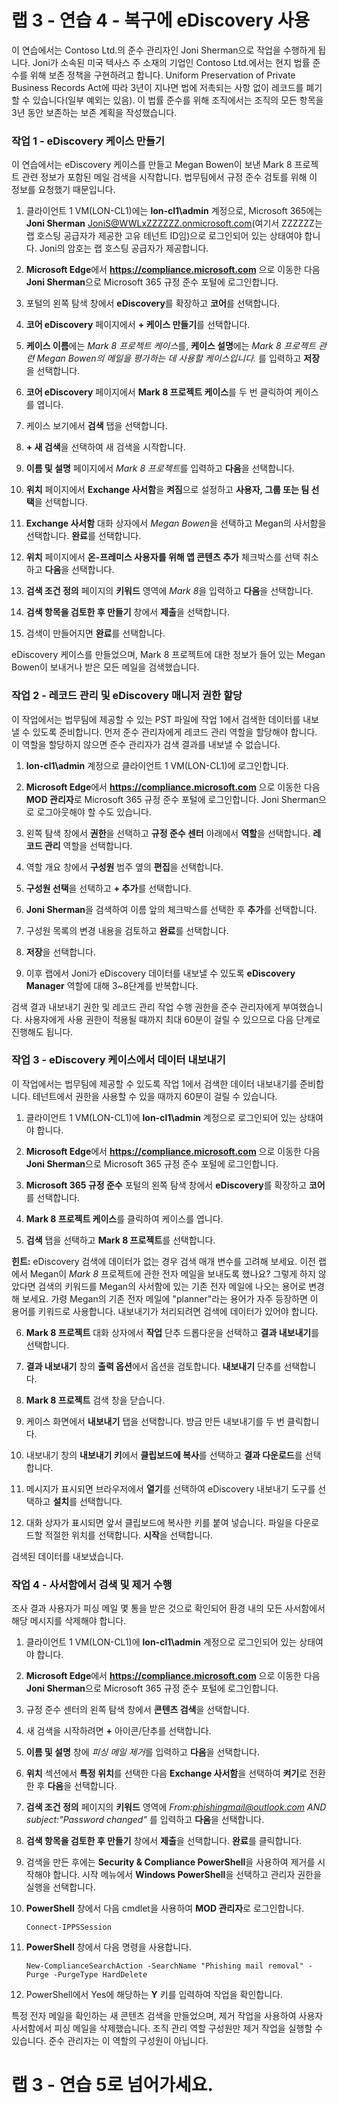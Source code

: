 # 랩 3 - 연습 4 - 복구에 eDiscovery 사용

이 연습에서는 Contoso Ltd.의 준수 관리자인 Joni Sherman으로 작업을 수행하게 됩니다. Joni가 소속된 미국 텍사스 주 소재의 기업인 Contoso Ltd.에서는 현지 법률 준수를 위해 보존 정책을 구현하려고 합니다. Uniform Preservation of Private Business Records Act에 따라 3년이 지나면 법에 저촉되는 사항 없이 레코드를 폐기할 수 있습니다(일부 예외는 있음). 이 법률 준수를 위해 조직에서는 조직의 모든 항목을 3년 동안 보존하는 보존 계획을 작성했습니다.

### 작업 1 - eDiscovery 케이스 만들기

이 연습에서는 eDiscovery 케이스를 만들고 Megan Bowen이 보낸 Mark 8 프로젝트 관련 정보가 포함된 메일 검색을 시작합니다. 법무팀에서 규정 준수 검토를 위해 이 정보를 요청했기 때문입니다.

1. 클라이언트 1 VM(LON-CL1)에는 **lon-cl1\admin** 계정으로, Microsoft 365에는 **Joni Sherman** JoniS@WWLxZZZZZZ.onmicrosoft.com(여기서 ZZZZZZ는 랩 호스팅 공급자가 제공한 고유 테넌트 ID임)으로 로그인되어 있는 상태여야 합니다.  Joni의 암호는 랩 호스팅 공급자가 제공합니다. 

2. **Microsoft Edge**에서 **https://compliance.microsoft.com** 으로 이동한 다음 **Joni Sherman**으로 Microsoft 365 규정 준수 포털에 로그인합니다.

3. 포털의 왼쪽 탐색 창에서 **eDiscovery**를 확장하고 **코어**를 선택합니다.

4. **코어 eDiscovery** 페이지에서 **+ 케이스 만들기**를 선택합니다.

5. **케이스 이름**에는 *Mark 8 프로젝트 케이스*를, **케이스 설명**에는 *Mark 8 프로젝트 관련 Megan Bowen의 메일을 평가하는 데 사용할 케이스입니다.* 를 입력하고 **저장**을 선택합니다.

6. **코어 eDiscovery** 페이지에서 **Mark 8 프로젝트 케이스**를 두 번 클릭하여 케이스를 엽니다.

7. 케이스 보기에서 **검색** 탭을 선택합니다.

8. **+ 새 검색**을 선택하여 새 검색을 시작합니다.

9. **이름 및 설명** 페이지에서 *Mark 8 프로젝트*를 입력하고 **다음**을 선택합니다.

10. **위치** 페이지에서 **Exchange 사서함**을 **켜짐**으로 설정하고 **사용자, 그룹 또는 팀 선택**을 선택합니다.

11. **Exchange 사서함** 대화 상자에서 *Megan Bowen*을 선택하고 Megan의 사서함을 선택합니다.  **완료**를 선택합니다.

12. **위치** 페이지에서 **온-프레미스 사용자를 위해 앱 콘텐츠 추가** 체크박스를 선택 취소하고 **다음**을 선택합니다.

13. **검색 조건 정의** 페이지의 **키워드** 영역에 *Mark 8*을 입력하고 **다음**을 선택합니다.

14. **검색 항목을 검토한 후 만들기** 창에서 **제출**을 선택합니다.

15. 검색이 만들어지면 **완료**를 선택합니다.

eDiscovery 케이스를 만들었으며, Mark 8 프로젝트에 대한 정보가 들어 있는 Megan Bowen이 보내거나 받은 모든 메일을 검색했습니다.

### 작업 2 - 레코드 관리 및 eDiscovery 매니저 권한 할당

이 작업에서는 법무팀에 제공할 수 있는 PST 파일에 작업 1에서 검색한 데이터를 내보낼 수 있도록 준비합니다. 먼저 준수 관리자에게 레코드 관리 역할을 할당해야 합니다. 이 역할을 할당하지 않으면 준수 관리자가 검색 결과를 내보낼 수 없습니다.

1. **lon-cl1\admin** 계정으로 클라이언트 1 VM(LON-CL1)에 로그인합니다.

2. **Microsoft Edge**에서 **https://compliance.microsoft.com** 으로 이동한 다음 **MOD 관리자**로 Microsoft 365 규정 준수 포털에 로그인합니다.  Joni Sherman으로 로그아웃해야 할 수도 있습니다.

3. 왼쪽 탐색 창에서 **권한**을 선택하고 **규정 준수 센터** 아래에서 **역할**을 선택합니다.  **레코드 관리** 역할을 선택합니다.

4. 역할 개요 창에서 **구성원** 범주 옆의 **편집**을 선택합니다.

5. **구성원 선택**을 선택하고 **+ 추가**를 선택합니다.
 
6. **Joni Sherman**을 검색하여 이름 앞의 체크박스를 선택한 후 **추가**를 선택합니다.

7. 구성원 목록의 변경 내용을 검토하고 **완료**를 선택합니다.

8. **저장**을 선택합니다.

9. 이후 랩에서 Joni가 eDiscovery 데이터를 내보낼 수 있도록 **eDiscovery Manager** 역할에 대해 3~8단계를 반복합니다.

검색 결과 내보내기 권한 및 레코드 관리 작업 수행 권한을 준수 관리자에게 부여했습니다. 사용자에게 사용 권한이 적용될 때까지 최대 60분이 걸릴 수 있으므로 다음 단계로 진행해도 됩니다.

### 작업 3 - eDiscovery 케이스에서 데이터 내보내기

이 작업에서는 법무팀에 제공할 수 있도록 작업 1에서 검색한 데이터 내보내기를 준비합니다.  테넌트에서 권한을 사용할 수 있을 때까지 60분이 걸릴 수 있습니다.

1. 클라이언트 1 VM(LON-CL1)에 **lon-cl1\admin** 계정으로 로그인되어 있는 상태여야 합니다.

2. **Microsoft Edge**에서 **https://compliance.microsoft.com** 으로 이동한 다음 **Joni Sherman**으로 Microsoft 365 규정 준수 포털에 로그인합니다.

3. **Microsoft 365 규정 준수** 포털의 왼쪽 탐색 창에서 **eDiscovery**를 확장하고 **코어**를 선택합니다.

4. **Mark 8 프로젝트 케이스**를 클릭하여 케이스를 엽니다.

5. **검색** 탭을 선택하고 **Mark 8 프로젝트**를 선택합니다.

**힌트:** eDiscovery 검색에 데이터가 없는 경우 검색 매개 변수를 고려해 보세요.  이전 랩에서 Megan이 *Mark 8* 프로젝트에 관한 전자 메일을 보내도록 했나요?  그렇게 하지 않았다면 검색의 키워드를 Megan의 사서함에 있는 기존 전자 메일에 나오는 용어로 변경해 보세요.  가령 Megan의 기존 전자 메일에 "planner"라는 용어가 자주 등장하면 이 용어를 키워드로 사용합니다.  내보내기가 처리되려면 검색에 데이터가 있어야 합니다.

6. **Mark 8 프로젝트** 대화 상자에서 **작업** 단추 드롭다운을 선택하고 **결과 내보내기**를 선택합니다.

7. **결과 내보내기** 창의 **출력 옵션**에서 옵션을 검토합니다.  **내보내기** 단추를 선택합니다.

8. **Mark 8 프로젝트** 검색 창을 닫습니다.  

9. 케이스 화면에서 **내보내기** 탭을 선택합니다.  방금 만든 내보내기를 두 번 클릭합니다.

10.  내보내기 창의 **내보내기 키**에서 **클립보드에 복사**를 선택하고 **결과 다운로드**를 선택합니다.
  
11.  메시지가 표시되면 브라우저에서 **열기**를 선택하여 eDiscovery 내보내기 도구를 선택하고 **설치**를 선택합니다.

12.  대화 상자가 표시되면 앞서 클립보드에 복사한 키를 붙여 넣습니다.  파일을 다운로드할 적절한 위치를 선택합니다.  **시작**을 선택합니다.

검색된 데이터를 내보냈습니다.

### 작업 4 - 사서함에서 검색 및 제거 수행

조사 결과 사용자가 피싱 메일 몇 통을 받은 것으로 확인되어 환경 내의 모든 사서함에서 해당 메시지를 삭제해야 합니다.

1. 클라이언트 1 VM(LON-CL1)에 **lon-cl1\admin** 계정으로 로그인되어 있는 상태여야 합니다.

2. **Microsoft Edge**에서 **https://compliance.microsoft.com** 으로 이동한 다음 **Joni Sherman**으로 Microsoft 365 규정 준수 포털에 로그인합니다.

3. 규정 준수 센터의 왼쪽 탐색 창에서 **콘텐츠 검색**을 선택합니다.

4. 새 검색을 시작하려면 **+** 아이콘/단추를 선택합니다.

5. **이름 및 설명** 창에 *피싱 메일 제거*를 입력하고 **다음**을 선택합니다.

6. **위치** 섹션에서 **특정 위치**를 선택한 다음 **Exchange 사서함**을 선택하여 **켜기**로 전환한 후 **다음**을 선택합니다.

7. **검색 조건 정의** 페이지의 **키워드** 영역에 *From:phishingmail@outlook.com AND subject:"Password changed"* 를 입력하고 **다음**을 선택합니다.

8. **검색 항목을 검토한 후 만들기** 창에서 **제출**을 선택합니다. **완료**를 클릭합니다.

9. 검색을 만든 후에는 **Security & Compliance PowerShell**을 사용하여 제거를 시작해야 합니다. 시작 메뉴에서 **Windows PowerShell**을 선택하고 관리자 권한을 실행을 선택합니다.

10. **PowerShell** 창에서 다음 cmdlet을 사용하여 **MOD 관리자**로 로그인합니다.

	`Connect-IPPSSession`

11. **PowerShell** 창에서 다음 명령을 사용합니다.

	`New-ComplianceSearchAction -SearchName "Phishing mail removal" -Purge -PurgeType HardDelete`

12. PowerShell에서 Yes에 해당하는 **Y** 키를 입력하여 작업을 확인합니다.

특정 전자 메일을 확인하는 새 콘텐츠 검색을 만들었으며, 제거 작업을 사용하여 사용자 사서함에서 피싱 메일을 삭제했습니다. 조직 관리 역할 구성원만 제거 작업을 실행할 수 있습니다. 준수 관리자는 이 역할의 구성원이 아닙니다.

# 랩 3 - 연습 5로 넘어가세요.
